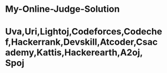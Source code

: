 # My-Online-Judge-Solution
# Uva,Uri,Lightoj,Codeforces,Codechef,Hackerrank,Devskill,Atcoder,Csacademy,Kattis,Hackerearth,A2oj, Spoj
